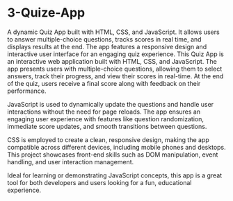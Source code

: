 # 3-Quize-App
A dynamic Quiz App built with HTML, CSS, and JavaScript. It allows users to answer multiple-choice questions, tracks scores in real time, and displays results at the end. The app features a responsive design and interactive user interface for an engaging quiz experience.
This Quiz App is an interactive web application built with HTML, CSS, and JavaScript. The app presents users with multiple-choice questions, allowing them to select answers, track their progress, and view their scores in real-time. At the end of the quiz, users receive a final score along with feedback on their performance.

JavaScript is used to dynamically update the questions and handle user interactions without the need for page reloads. The app ensures an engaging user experience with features like question randomization, immediate score updates, and smooth transitions between questions.

CSS is employed to create a clean, responsive design, making the app compatible across different devices, including mobile phones and desktops. This project showcases front-end skills such as DOM manipulation, event handling, and user interaction management.

Ideal for learning or demonstrating JavaScript concepts, this app is a great tool for both developers and users looking for a fun, educational experience.
